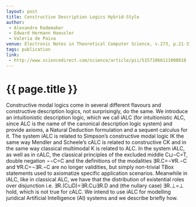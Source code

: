 ```yaml
---
layout: post
title: Constructive Description Logics Hybrid-Style
author:
 - Alexandre Rademaker
 - Edward Hermann Haeusler
 - Valeria de Paiva
venue: Electronic Notes in Theoretical Computer Science, v.273, p.21-31
tags: publication
link:
 - http://www.sciencedirect.com/science/article/pii/S1571066111000818
---
```


{{ page.title }}
================

Constructive modal logics come in several different flavours and
constructive description logics, not surprisingly, do the same. We
introduce an intuitionistic description logic, which we call iALC (for
intuitionistic ALC, since ALC is the name of the canonical description
logic system) and provide axioms, a Natural Deduction formulation and
a sequent calculus for it. The system iALC is related to Simpsonʼs
constructive modal logic IK the same way Mendler and Scheeleʼs cALC is
related to constructive CK and in the same way classical multimodal K
is related to ALC. In the system iALC, as well as in cALC, the
classical principles of the excluded middle C⊔¬C=T, double negation
¬¬C=C and the definitions of the modalities ∃R.C=¬∀R.¬C and
∀R.C=¬∃R.¬C are no longer validities, but simply non-trivial TBox
statements used to axiomatize specific application
scenarios. Meanwhile in iALC, like in classical ALC, we have that the
distribution of existential roles over disjunction
i.e. ∃R.(C⊔D)=∃R.C⊔∃R.D and (the nullary case) ∃R.⊥=⊥ hold, which is
not true for cALC. We intend to use iALC for modelling juridical
Artificial Intelligence (AI) systems and we describe briefly how.

